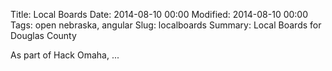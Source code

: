 Title: Local Boards
Date: 2014-08-10 00:00
Modified: 2014-08-10 00:00
Tags: open nebraska, angular
Slug: localboards
Summary: Local Boards for Douglas County

As part of Hack Omaha, ...
